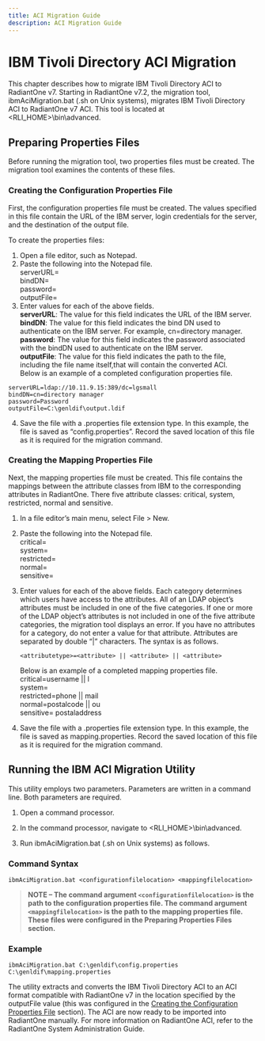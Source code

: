 ```yaml
---
title: ACI Migration Guide
description: ACI Migration Guide
---
```


# IBM Tivoli Directory ACI Migration

This chapter describes how to migrate IBM Tivoli Directory ACI to RadiantOne v7. Starting in RadiantOne v7.2, the migration tool, ibmAciMigration.bat (.sh on Unix systems), migrates IBM Tivoli Directory ACI to RadiantOne v7 ACI. This tool is located at <RLI_HOME>\bin\advanced.

## Preparing Properties Files

Before running the migration tool, two properties files must be created. The migration tool examines the contents of these files.

### Creating the Configuration Properties File

First, the configuration properties file must be created. The values specified in this file contain the URL of the IBM server, login credentials for the server, and the destination of the output file.

To create the properties files:

1. Open a file editor, such as Notepad.
2. Paste the following into the Notepad file.
    <br>serverURL=
    <br>bindDN=
    <br>password=
    <br>outputFile=
3. Enter values for each of the above fields.
    <br>**serverURL**: The value for this field indicates the URL of the IBM server.
    <br>**bindDN**: The value for this field indicates the bind DN used to authenticate on the IBM server. For example, cn=directory manager.
    <br>**password**: The value for this field indicates the password associated with the bindDN used to authenticate on the IBM server.
    <br>**outputFile**: The value for this field indicates the path to the file, including the file name itself,that will contain the converted ACI.
    <br>Below is an example of a completed configuration properties file.

```
serverURL=ldap://10.11.9.15:389/dc=lgsmall
bindDN=cn=directory manager
password=Password
outputFile=C:\genldif\output.ldif
```
4. Save the file with a .properties file extension type. In this example, the file is saved as “config.properties”. Record the saved location of this file as it is required for the migration command.

### Creating the Mapping Properties File

Next, the mapping properties file must be created. This file contains the mappings between the attribute classes from IBM to the corresponding attributes in RadiantOne. There five attribute classes: critical, system, restricted, normal and sensitive.

1. In a file editor’s main menu, select File > New.

2. Paste the following into the Notepad file.
    <br>critical=
    <br>system=
    <br>restricted=
    <br>normal=
    <br>sensitive=
3. Enter values for each of the above fields. Each category determines which users have access to the attributes. All of an LDAP object’s attributes must be included in one of the five categories. If one or more of the LDAP object’s attributes is not included in one of the five attribute categories, the migration tool displays an error. If you have no attributes for a category, do not enter a value for that attribute. Attributes are separated by double “|” characters. The syntax is as follows.

    `<attributetype>=<attribute> || <attribute> || <attribute>`

    Below is an example of a completed mapping properties file.
    <br>critical=username || l
    <br>system=
    <br>restricted=phone || mail
    <br>normal=postalcode || ou
    <br>sensitive= postaladdress
4. Save the file with a .properties file extension type. In this example, the file is saved as mapping.properties. Record the saved location of this file as it is required for the migration command.

## Running the IBM ACI Migration Utility

This utility employs two parameters. Parameters are written in a command line. Both parameters are required.

1. Open a command processor.

2. In the command processor, navigate to <RLI_HOME>\bin\advanced.
3. Run ibmAciMigration.bat (.sh on Unix systems) as follows.

### Command Syntax

```
ibmAciMigration.bat <configurationfilelocation> <mappingfilelocation>
```

>**NOTE – The command argument `<configurationfilelocation>` is the path to the configuration properties file. The command argument `<mappingfilelocation>` is the path to the mapping properties file. These files were configured in the Preparing Properties Files section.**

### Example

```
ibmAciMigration.bat C:\genldif\config.properties C:\genldif\mapping.properties
```

The utility extracts and converts the IBM Tivoli Directory ACI to an ACI format compatible with RadiantOne v7 in the location specified by the outputFile value (this was configured in the [Creating the Configuration Properties File](#creating-the-configuration-properties-file) section). The ACI are now ready to be imported into RadiantOne manually. For more information on RadiantOne ACI, refer to the RadiantOne System Administration Guide.

